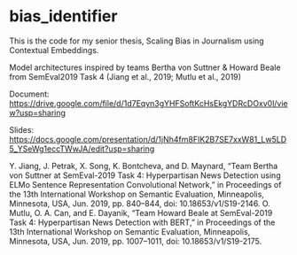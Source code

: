 # bias_identifier

This is the code for my senior thesis, Scaling Bias in Journalism using Contextual Embeddings.

Model architectures inspired by teams Bertha von Suttner & Howard Beale from SemEval2019 Task 4 (Jiang et al., 2019; Mutlu et al., 2019)

Document: https://drive.google.com/file/d/1d7Eqyn3gYHFSoftKcHsEkgYDRcDOxv0l/view?usp=sharing

Slides: https://docs.google.com/presentation/d/1jNh4fm8FIK2B7SE7xxW81_Lw5LD5_YSeWg1eccTWwJA/edit?usp=sharing

Y. Jiang, J. Petrak, X. Song, K. Bontcheva, and D. Maynard, “Team Bertha von Suttner at SemEval-2019 Task 4: Hyperpartisan News Detection using ELMo Sentence Representation Convolutional Network,” in Proceedings of the 13th International Workshop on Semantic Evaluation, Minneapolis, Minnesota, USA, Jun. 2019, pp. 840–844, doi: 10.18653/v1/S19-2146.
O. Mutlu, O. A. Can, and E. Dayanik, “Team Howard Beale at SemEval-2019 Task 4: Hyperpartisan News Detection with BERT,” in Proceedings of the 13th International Workshop on Semantic Evaluation, Minneapolis, Minnesota, USA, Jun. 2019, pp. 1007–1011, doi: 10.18653/v1/S19-2175.
